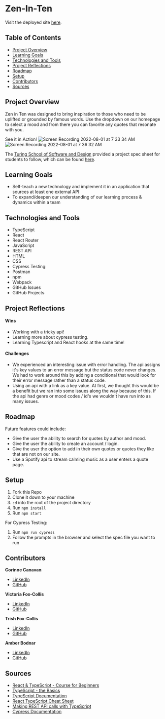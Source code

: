 # Zen-In-Ten
Visit the deployed site [here](https://zen-in-ten.herokuapp.com/).

## Table of Contents
- [Project Overview](#project-overview)
- [Learning Goals](#learning-goals)
- [Technologies and Tools](#technologies-and-tools)
- [Project Reflections](#project-reflections)
- [Roadmap](#roadmap)
- [Setup](#setup)
- [Contributors](#contributors)
- [Sources](#sources)


## Project Overview
Zen in Ten was designed to bring inspiration to those who need to be uplifted or grounded by famous words. Use the dropdown on our homepage to select a mood and from there you can favorite any quotes that resonate with you. 

See it in Action!
![Screen Recording 2022-08-01 at 7 33 34 AM](https://user-images.githubusercontent.com/98445902/182161938-4d150f36-c4e6-47ad-bd6c-6469213f8e52.gif)
![Screen Recording 2022-08-01 at 7 36 32 AM](https://user-images.githubusercontent.com/98445902/182161956-6688acfa-9340-4a75-9ecd-1bfcee8715ca.gif)


The [Turing School of Software and Design](https://turing.edu/) provided a project spec sheet for students to follow, which can be found [here](https://frontend.turing.edu/projects/module-3/stretch.html).


## Learning Goals
- Self-teach a new technology and implement it in an application that sources at least one external API
- To expand/deepen our understanding of our learning process & dynamics within a team


## Technologies and Tools
* TypeScript
* React
* React Router
* JavaScript
* REST API
* HTML
* CSS
* Cypress Testing
* Postman
* npm
* Webpack
* GitHub Issues
* GitHub Projects


## Project Reflections
#### Wins
* Working with a tricky api! 
* Learning more about cypress testing.
* Learning Typescript and React hooks at the same time!

#### Challenges
* We experienced an interesting issue with error handling. The api assigns it's key values to an error message but the status code never changes. We had to work around this by adding a conditional that would look for their error message rather than a status code. 
* Using an api with a link as a key value. At first, we thought this would be a benefit but we ran into some issues along the way because of this. If the api had genre or mood codes / id's we wouldn't have run into as many issues. 


## Roadmap
Future features could include:
* Give the user the ability to search for quotes by author and mood.
* Give the user the ability to create an account / login.
* Give the user the option to add in their own quotes or quotes they like that are not on our site.
* Use a Spotify api to stream calming music as a user enters a quote page. 


## Setup
1. Fork this Repo
2. Clone it down to your machine
3. `cd` into the root of the project directory
4. Run `npm install`
5. Run `npm start`

For Cypress Testing:
1. Run `npm run cypress`
2. Follow the prompts in the browser and select the spec file you want to run


## Contributors
**Corinne Canavan**
* [LinkedIn](https://www.linkedin.com/in/corinnecanavan/)
* [GitHub](https://github.com/CorCanavan)

**Victoria Fox-Collis**
* [LinkedIn](https://www.linkedin.com/in/victoria-fox-collis/)
* [GitHub](https://github.com/VictoriaFC)

**Trish Fox-Collis**
* [LinkedIn](https://www.linkedin.com/in/trish-fox-collis/)
* [GitHub](https://github.com/tfoxcollis)

**Amber Bodnar**
* [LinkedIn](https://www.linkedin.com/in/amberbodnar/)
* [GitHub](https://github.com/abodnar1)


## Sources
* [React & TypeScript - Course for Beginners](https://youtu.be/FJDVKeh7RJI)
* [TypeScript - the Basics](https://youtu.be/ahCwqrYpIuM)
* [TypeScript Documentation](https://www.typescriptlang.org/docs/)
* [React TypeScript Cheat Sheet](https://react-typescript-cheatsheet.netlify.app/docs/basic/setup)
* [Making REST API calls with TypeScript](https://www.sohamkamani.com/typescript/rest-http-api-call/)
* [Cypress Documentation](https://docs.cypress.io/guides/getting-started/installing-cypress)
